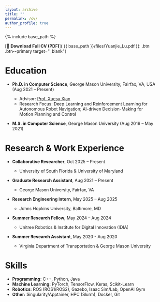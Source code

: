 ```yaml
---
layout: archive
title: ""
permalink: /cv/
author_profile: true
---
```


{% include base_path %}

[📄 **Download Full CV (PDF)**]( {{ base_path }}/files/Yuanjie_Lu.pdf ){: .btn .btn--primary target="_blank"}

Education
======
* **Ph.D. in Computer Science**, George Mason University, Fairfax, VA, USA (Aug 2021 – Present)
  * Advisor: [Prof. Xuesu Xiao](https://cs.gmu.edu/~xiao/)
  * Research Focus: Deep Learning and Reinforcement Learning for Autonomous Robot Navigation; AI-driven Decision-Making for Motion Planning and Control

* **M.S. in Computer Science**, George Mason University (Aug 2019 – May 2021)

Research & Work Experience
======
* **Collaborative Researcher**, Oct 2025 – Present  
  * University of South Florida & University of Maryland  

* **Graduate Research Assistant**, Aug 2021 – Present  
  * George Mason University, Fairfax, VA  

* **Research Engineering Intern**, May 2025 – Aug 2025  
  * Johns Hopkins University, Baltimore, MD  

* **Summer Research Fellow**, May 2024 – Aug 2024  
  * Unitree Robotics & Institute for Digital Innovation (IDIA)  
 
* **Summer Research Assistant**, May 2020 - Aug 2020 
  * Virginia Department of Transportation & George Mason University
    
Skills
======
* **Programming:** C++, Python, Java  
* **Machine Learning:** PyTorch, TensorFlow, Keras, Scikit-Learn 
* **Robotics:** ROS (ROS1/ROS2), Gazebo, Isaac Sim/Lab, OpenAI Gym
* **Other:** Singularity/Apptainer, HPC (Slurm), Docker, Git  


